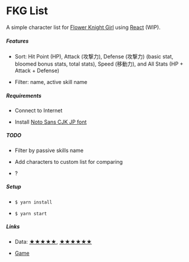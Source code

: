 # FKG List

A simple character list for [Flower Knight Girl](http://pc-play.games.dmm.com/play/flower/) using [React](http://reactjs.org/) (WIP).

##### Features

* Sort: Hit Point (HP), Attack (攻撃力), Defense (攻撃力) (basic stat, bloomed bonus stats, total stats), Speed (移動力), and All Stats (HP + Attack + Defense)

* Filter: name, active skill name

##### Requirements

* Connect to Internet

* Install [Noto Sans CJK JP font](https://noto-website-2.storage.googleapis.com/pkgs/NotoSerifCJKjp-hinted.zip)

##### TODO

* Filter by passive skills name

* Add characters to custom list for comparing

* ?

##### Setup

* `$ yarn install`

* `$ yarn start`

##### Links

* Data: [★★★★★](http://xn--eckq7fg8cygsa1a1je.xn--wiki-4i9hs14f.com/index.php?%E2%98%85%E2%98%85%E2%98%85%E2%98%85%E2%98%85), [★★★★★★](http://xn--eckq7fg8cygsa1a1je.xn--wiki-4i9hs14f.com/index.php?%E2%98%85%E2%98%85%E2%98%85%E2%98%85%E2%98%85%E2%98%85)

* [Game](http://pc-play.games.dmm.com/play/flower/)
